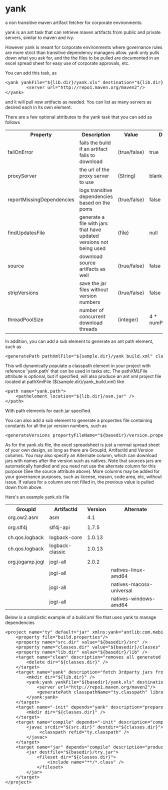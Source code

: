 yank
====

a non transitive maven artifact fetcher for corporate environments.


yank is an ant task that can retrieve maven artifacts from public and private servers, similar to maven and ivy.

However yank is meant for corporate environments where governance rules are more strict than transitive 
dependency managers allow. yank only pulls down what you ask for, and the the files to be pulled are documented
in an excel spread sheet for easy use of corporate approvals, etc.

You can add this task, as
<pre>
&lt;yank yankFile="${lib.dir}/yank.xls" destination="${lib.dir}"&gt;
        &lt;server url="http://repo1.maven.org/maven2"/&gt;
&lt;/yank&gt;
</pre>

and it will pull new artifacts as needed. You can list as many servers as desired each in its own element.

There are a few optional attributes to the yank task that you can add as follows

<table>
   <tr>
      <th>Property</th>
      <th>Description</th>
      <th>Value</th>
      <th>Default</th>
   </tr>
   <tr>
      <td>failOnError</td>
      <td>fails the build if an artifact fails to download</td>
      <td>(true/false)</td>
      <td>true</td>
   </tr>
   <tr>
      <td>proxyServer</td>
      <td>the url of the proxy server to use</td>
      <td>(String)</td>
      <td>blank</td>
   </tr>
   <tr>
      <td>reportMissingDependencies</td>
      <td>logs transitive dependencies based on the poms</td>
      <td>(true/false)</td>
      <td>false</td>
   </tr>  
   <tr>
      <td>findUpdatesFile</td>
      <td>generate a file with jars that have updated versions not being used</td>
      <td>(file)</td>
      <td>null</td>  
   <tr>
      <td>source</td>
      <td>download source artifacts as well</td>
      <td>(true/false)</td>
      <td>false</td>
   </tr>    
   <tr>
      <td>stripVersions</td>
      <td>save the jar files without version numbers</td>
      <td>(true/false)</td>
      <td>false</td>
   </tr>  
   <tr>
      <td>threadPoolSize</td>
      <td>number of concurrent download threads</td>
      <td>(integer)</td>
      <td>4 * numProcessors</td>
   </tr>
</table>

In addition, you can add a sub element to generate an ant path element, such as
<pre>
&lt;generatePath pathXmlFile="${sample.dir}/yank_build.xml" classpathName="yank.path" libraryDirName="$${lib.dir}" /&gt;
</pre>

This will dynamically populate a classpath element in your project with reference 'yank.path' that can be used in <java> tasks etc.
The pathXMLFile attribute is optional, but if specified, will also produce an ant xml project file located at 
pathXmlFile (${sample.dir}/yank_build.xml) like
<pre>
&lt;path name="yank.path"&gt;
    &lt;pathelement location="${lib.dir}/asm.jar" /&gt;
&lt;/path&gt;
</pre>
    
With path elements for each jar specified.

You can also add a sub element to generate a properties file containing constants for all the jar version numbers, such as
<pre>
&lt;generateVersions propertyFileName="${basedir}/version.properties" /&gt;
</pre>

As for the yank.xls file, the excel spreadsheet is just a normal spread sheet of your own design, so long as there are GroupId, 
ArtifactId and Version columns. You may also specify an Alternate column, which can download jars with names after the version such as natives.
Note that sources jars are automatically handled and you need not use the alternate column for this purpose (See the source attribute above).
More columns may be added for your governance purposes, such as license, reason, code area, etc, without issue. 
If values for a column are not filled in, the previous value is pulled down from above.

Here's an example yank.xls file

<table>
    <tr><th>GroupId</th><th>ArtifactId</th><th>Version</th><th>Alternate</th></tr>
    <tr><td>org.ow2.asm</td><td>asm</td><td>4.1</td><td></td></tr>
    <tr><td></td><td></td><td></td><td></td></tr>    
    <tr><td>org.slf4j</td><td>slf4j-api</td><td>1.7.5</td><td></td></tr>    
    <tr><td></td><td></td><td></td><td></td></tr>    
    <tr><td>ch.qos.logback</td><td>logback-core</td><td>1.0.13</td><td></td></tr>    
    <tr><td>ch.qos.logback</td><td>logback-classic</td><td>1.0.13</td><td></td></tr>    
    <tr><td></td><td></td><td></td><td></td></tr>    
    <tr><td>org.jogamp.jogl</td><td>jogl-all</td><td>2.0.2</td><td></td></tr>
    <tr><td></td><td>jogl-all</td><td></td><td>natives-linux-amd64</td></tr>
    <tr><td></td><td>jogl-all</td><td></td><td>natives-macosx-universal</td></tr>
    <tr><td></td><td>jogl-all</td><td></td><td>natives-windows-amd64</td></tr>                     
</table>

Below is a simplistic example of a build.xml file that uses yank to manage dependencies
<pre>
&lt;project name="ty" default="jar" xmlns:yank="antlib:com.mebigfatguy.yank"&gt;
    &lt;property file="build.properties"/&gt;
    &lt;property name="src.dir" value="${basedir}/src" /&gt;
    &lt;property name="classes.dir" value="${basedir}/classes" /&gt;
    &lt;property name="lib.dir" value="${basedir}/lib" /&gt;
    &lt;target name="clean" description="removes all generated collateral"&gt;
        &lt;delete dir="${classes.dir}" /&gt;
    &lt;/target&gt;
    &lt;target name="yank" description="fetch 3rdparty jars from maven central"&gt;
        &lt;mkdir dir="${lib.dir}" /&gt;
        &lt;yank:yank yankFile="${basedir}/yank.xls" destination="${lib.dir}" source="true"&gt;
            &lt;server url="http://repo1.maven.org/maven2"/&gt;
            &lt;generatePath classpathName="ty.classpath" libraryDirName="$${lib.dir}" /&gt;
        &lt;/yank:yank&gt;
    &lt;/target&gt;
    &lt;target name="-init" depends="yank" description="prepares repository for a build"&gt;
        &lt;mkdir dir="${classes.dir}" /&gt;
    &lt;/target&gt;
    &lt;target name="compile" depends="-init" description="compiles java files"&gt;
        &lt;javac srcdir="${src.dir}" destdir="${classes.dir}"&gt;
             &lt;classpath refid="ty.classpath" /&gt;
        &lt;/javac&gt;
    &lt;/target&gt;
    &lt;target name="jar" depends="compile" description="produces the ty jar file"&gt;
        &lt;jar destfile="${basedir}/try.jar"&gt;
            &lt;fileset dir="${classes.dir}"&gt;
                &lt;include name="**/*.class" /&gt;
            &lt;/fileset&gt;
        &lt;/jar&gt;  
    &lt;/target&gt;
&lt;/project&gt;
<pre>

